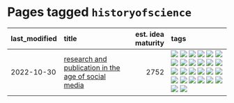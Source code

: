 # Pages tagged `historyofscience`

|last_modified|title|est. idea maturity|tags
|:---|:---|---:|:---|
|2022-10-30|[research and publication in the age of social media](../research-and-social.md)|2752|[![](https://img.shields.io/badge/tag-arxiv-539c8)](../tags/arxiv.md) [![](https://img.shields.io/badge/tag-citation-b61d4d)](../tags/citation.md) [![](https://img.shields.io/badge/tag-corrections-b4bfb)](../tags/corrections.md) [![](https://img.shields.io/badge/tag-credit-1fc7b)](../tags/credit.md) [![](https://img.shields.io/badge/tag-curation-17673)](../tags/curation.md) [![](https://img.shields.io/badge/tag-discoverability-a7221f)](../tags/discoverability.md) [![](https://img.shields.io/badge/tag-discussion-467a7)](../tags/discussion.md) [![](https://img.shields.io/badge/tag-feed-b0d845)](../tags/feed.md) [![](https://img.shields.io/badge/tag-git-67053)](../tags/git.md) [![](https://img.shields.io/badge/tag-git-67053)](../tags/git.md) [![](https://img.shields.io/badge/tag-historyofscience-6ee5de)](../tags/historyofscience.md) [![](https://img.shields.io/badge/tag-mastodon-48b79f)](../tags/mastodon.md) [![](https://img.shields.io/badge/tag-openreview-5aa8d1)](../tags/openreview.md) [![](https://img.shields.io/badge/tag-paperswithcode-c34d1)](../tags/paperswithcode.md) [![](https://img.shields.io/badge/tag-platform-87ec15)](../tags/platform.md) [![](https://img.shields.io/badge/tag-publication-b08442)](../tags/publication.md) [![](https://img.shields.io/badge/tag-reproducibility-3ed1c7)](../tags/reproducibility.md) [![](https://img.shields.io/badge/tag-research-57146)](../tags/research.md) [![](https://img.shields.io/badge/tag-retractions-4b28a8)](../tags/retractions.md) [![](https://img.shields.io/badge/tag-search-795a7e)](../tags/search.md) [![](https://img.shields.io/badge/tag-socialmedia-b5656)](../tags/socialmedia.md) [![](https://img.shields.io/badge/tag-stackoverflow-28da35)](../tags/stackoverflow.md) [![](https://img.shields.io/badge/tag-subscription-ea4c14)](../tags/subscription.md) [![](https://img.shields.io/badge/tag-transparency-95c41e)](../tags/transparency.md) [![](https://img.shields.io/badge/tag-twitter-81aec0)](../tags/twitter.md) [![](https://img.shields.io/badge/tag-validation-d12fe)](../tags/validation.md)|